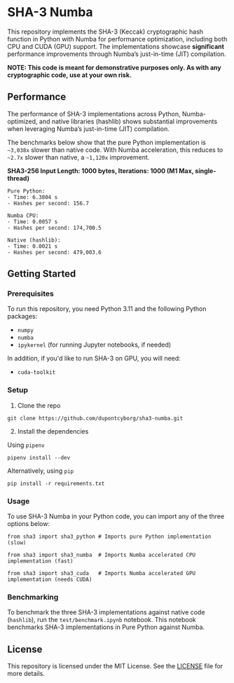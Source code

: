 # SHA-3 Numba

This repository implements the SHA-3 (Keccak) cryptographic hash function in Python with Numba for performance optimization, including both CPU and CUDA (GPU) support. The implementations showcase **significant** performance improvements through Numba’s just-in-time (JIT) compilation.

**NOTE: This code is meant for demonstrative purposes only. As with any cryptographic code, use at your own risk.**

## Performance

The performance of SHA-3 implementations across Python, Numba-optimized, and native libraries (hashlib) shows substantial improvements when leveraging Numba’s just-in-time (JIT) compilation. 

The benchmarks below show that the pure Python implementation is `~3,038x` slower than native code. With Numba acceleration, this reduces to `~2.7x` slower than native, a `~1,120x` improvement.

**SHA3-256 Input Length: 1000 bytes, Iterations: 1000 (M1 Max, single-thread)**
```
Pure Python:
- Time: 6.3804 s
- Hashes per second: 156.7

Numba CPU:
- Time: 0.0057 s
- Hashes per second: 174,700.5

Native (hashlib):
- Time: 0.0021 s
- Hashes per second: 479,003.6
```

## Getting Started

### Prerequisites

To run this repository, you need Python 3.11 and the following Python packages:

- `numpy`
- `numba`
- `ipykernel` (for running Jupyter notebooks, if needed)

In addition, if you'd like to run SHA-3 on GPU, you will need:

- `cuda-toolkit`

### Setup

1. Clone the repo

```
git clone https://github.com/dupontcyborg/sha3-numba.git
```

2. Install the dependencies

Using `pipenv`
```
pipenv install --dev
```

Alternatively, using `pip`
```
pip install -r requirements.txt
```

### Usage

To use SHA-3 Numba in your Python code, you can import any of the three options below:

```
from sha3 import sha3_python # Imports pure Python implementation (slow)

from sha3 import sha3_numba  # Imports Numba accelerated CPU implementation (fast)

from sha3 import sha3_cuda   # Imports Numba accelerated GPU implementation (needs CUDA)
```

### Benchmarking

To benchmark the three SHA-3 implementations against native code (`hashlib`), run the `test/benchmark.ipynb` notebook. This notebook benchmarks SHA-3 implementations in Pure Python against Numba.

## License

This repository is licensed under the MIT License. See the [LICENSE](./LICENSE) file for more details.